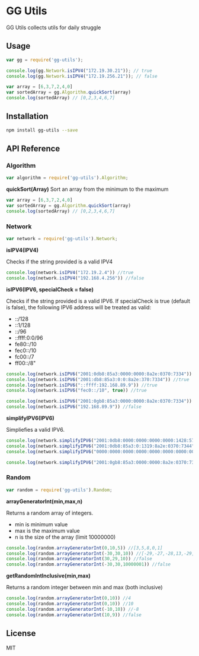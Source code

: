 # GG Utils

GG Utils collects utils for daily struggle

## Usage

```js
var gg = require('gg-utils');

console.log(gg.Network.isIPV4("172.19.30.21")); // true
console.log(gg.Network.isIPV4("172.19.256.21")); // false

var array = [6,3,7,2,4,0]
var sortedArray = gg.Algorithm.quickSort(array) 
console.log(sortedArray) // [0,2,3,4,6,7]
```
## Installation

```sh
npm install gg-utils --save
```

## API Reference

### Algorithm
```js
var algorithm = require('gg-utils').Algorithm;
```
__quickSort(Array)__
Sort an array from the minimum to the maximum

```js
var array = [6,3,7,2,4,0]
var sortedArray = gg.Algorithm.quickSort(array) 
console.log(sortedArray) // [0,2,3,4,6,7]
```

### Network

```js
var network = require('gg-utils').Network;
```

__isIPV4(IPV4)__

Checks if the string provided is a valid IPV4

```js
console.log(network.isIPV4("172.19.2.4")) //true
console.log(network.isIPV4("192.168.4.256")) //false
```

__isIPV6(IPV6, specialCheck = false)__

Checks if the string provided is a valid IPV6.
If specialCheck is true (default is false), the following IPV6 address will be treated as valid:
* ::/128
* ::1/128
* ::/96
* ::ffff:0:0/96
* fe80::/10
* fec0::/10
* fc00::/7
* ff00::/8"

```js
console.log(network.isIPV6("2001:0db8:85a3:0000:0000:8a2e:0370:7334")) //true
console.log(network.isIPV6("2001:db8:85a3:0:0:8a2e:370:7334")) //true
console.log(network.isIPV6("::ffff:192.168.89.9")) //true
console.log(network.isIPV6("fec0::/10", true)) //true

console.log(network.isIPV6("2001:0gb8:85a3:0000:0000:8a2e:0370:7334")) //false
console.log(network.isIPV6("192.168.89.9")) //false
```

__simplifyIPV6(IPV6)__

Simpliefies a valid IPV6.

```js
console.log(network.simplifyIPV6("2001:0db8:0000:0000:0000:0000:1428:57ab")) //2001:db8::1428:57ab
console.log(network.simplifyIPV6("2001:0db8:85a3:0:1319:8a2e:0370:7344")) //2001:db8:85a3::1319:8a2e:370:7344
console.log(network.simplifyIPV6("0000:0000:0000:0000:0000:0000:0000:0001")) //::1

console.log(network.simplifyIPV6("2001:0gb8:85a3:0000:0000:8a2e:0370:7334")) //false
```

### Random
```js
var random = require('gg-utils').Random;
```
__arrayGeneratorInt(min,max,n)__

Returns a random array of integers. 
* min is minimum value
* max is the maximum value
* n is the size of the array (limit 10000000)

```js
console.log(random.arrayGeneratorInt(0,10,5)) //[3,5,8,0,1]
console.log(random.arrayGeneratorInt(-30,30,10)) //[-29,-27,-28,13,-29,10,14,7,13,-5]
console.log(random.arrayGeneratorInt(30,29,10)) //false
console.log(random.arrayGeneratorInt(-30,30,10000001)) //false
```

__getRandomIntInclusive(min,max)__

Returns a random integer between min and max (both inclusive)

```js
console.log(random.arrayGeneratorInt(0,10)) //4
console.log(random.arrayGeneratorInt(0,10)) //10
console.log(random.arrayGeneratorInt(-10,10)) //-8
console.log(random.arrayGeneratorInt(10,9)) //false
```
    
## License

MIT